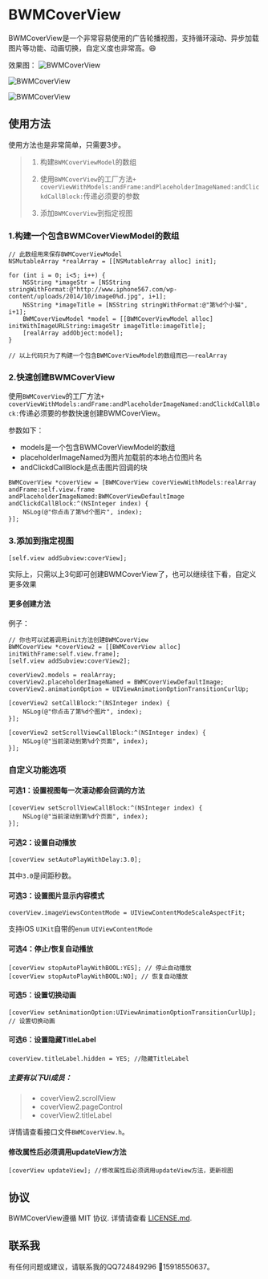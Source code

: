 # BWMCoverView

BWMCoverView是一个非常容易使用的广告轮播视图，支持循环滚动、异步加载图片等功能、动画切换，自定义度也非常高。😄

效果图：
![BWMCoverView](AppScreenShotCase.gif " BWMCoverView")

![BWMCoverView](AppScreenShot_01.gif " BWMCoverView")

![BWMCoverView](AppScreenShot_02.gif " BWMCoverView")

## 使用方法

使用方法也是非常简单，只需要3步。

> 1. 构建`BWMCoverViewModel`的数组
> 
> 2. 使用`BWMCoverView`的工厂方法`+ coverViewWithModels:andFrame:andPlaceholderImageNamed:andClickdCallBlock:`传递必须要的参数
> 
> 3. 添加`BWMCoverView`到指定视图

### 1.构建一个包含BWMCoverViewModel的数组

```objc
// 此数组用来保存BWMCoverViewModel
NSMutableArray *realArray = [[NSMutableArray alloc] init];

for (int i = 0; i<5; i++) {
    NSString *imageStr = [NSString stringWithFormat:@"http://www.iphone567.com/wp-content/uploads/2014/10/image0%d.jpg", i+1];
    NSString *imageTitle = [NSString stringWithFormat:@"第%d个小猫", i+1];
    BWMCoverViewModel *model = [[BWMCoverViewModel alloc] initWithImageURLString:imageStr imageTitle:imageTitle];
    [realArray addObject:model];
}

// 以上代码只为了构建一个包含BWMCoverViewModel的数组而已——realArray
```
### 2.快速创建BWMCoverView

使用`BWMCoverView`的工厂方法`+ coverViewWithModels:andFrame:andPlaceholderImageNamed:andClickdCallBlock:`传递必须要的参数快速创建BWMCoverView。

参数如下：
* models是一个包含BWMCoverViewModel的数组
* placeholderImageNamed为图片加载前的本地占位图片名
* andClickdCallBlock是点击图片回调的块

```objc
BWMCoverView *coverView = [BWMCoverView coverViewWithModels:realArray andFrame:self.view.frame andPlaceholderImageNamed:BWMCoverViewDefaultImage andClickdCallBlock:^(NSInteger index) {
    NSLog(@"你点击了第%d个图片", index);
}];
```

### 3.添加到指定视图

```objc
[self.view addSubview:coverView];
```

实际上，只需以上3句即可创建BWMCoverView了，也可以继续往下看，自定义更多效果

#### 更多创建方法

例子：

```objc
// 你也可以试着调用init方法创建BWMCoverView
BWMCoverView *coverView2 = [[BWMCoverView alloc] initWithFrame:self.view.frame];
[self.view addSubview:coverView2];

coverView2.models = realArray;
coverView2.placeholderImageNamed = BWMCoverViewDefaultImage;
coverView2.animationOption = UIViewAnimationOptionTransitionCurlUp;

[coverView2 setCallBlock:^(NSInteger index) {
    NSLog(@"你点击了第%d个图片", index);
}];

[coverView2 setScrollViewCallBlock:^(NSInteger index) {
    NSLog(@"当前滚动到第%d个页面", index);
}];
```

### 自定义功能选项

#### 可选1：设置视图每一次滚动都会回调的方法

```objc
[coverView setScrollViewCallBlock:^(NSInteger index) {
    NSLog(@"当前滚动到第%d个页面", index);
}];
```

#### 可选2：设置自动播放

```objc
[coverView setAutoPlayWithDelay:3.0]; 
```

其中`3.0`是间距秒数。

#### 可选3：设置图片显示内容模式

```objc
coverView.imageViewsContentMode = UIViewContentModeScaleAspectFit;
```

支持iOS `UIKit`自带的`enum` `UIViewContentMode`

#### 可选4：停止/恢复自动播放

```objc
[coverView stopAutoPlayWithBOOL:YES]; // 停止自动播放
[coverView stopAutoPlayWithBOOL:NO]; // 恢复自动播放
```

#### 可选5：设置切换动画

```objc
[coverView setAnimationOption:UIViewAnimationOptionTransitionCurlUp]; // 设置切换动画
```

#### 可选6：设置隐藏TitleLabel

```objc
coverView.titleLabel.hidden = YES; //隐藏TitleLabel
```

##### 主要有以下UI成员：
> * coverView2.scrollView
> * coverView2.pageControl
> * coverView2.titleLabel

详情请查看接口文件`BWMCoverView.h`。

####  修改属性后必须调用updateView方法

```objc
[coverView updateView]; //修改属性后必须调用updateView方法，更新视图
```

## 协议

BWMCoverView遵循 MIT 协议. 详情请查看
[LICENSE.md](LICENSE.md).

## 联系我

有任何问题或建议，请联系我的QQ724849296  📱15918550637。